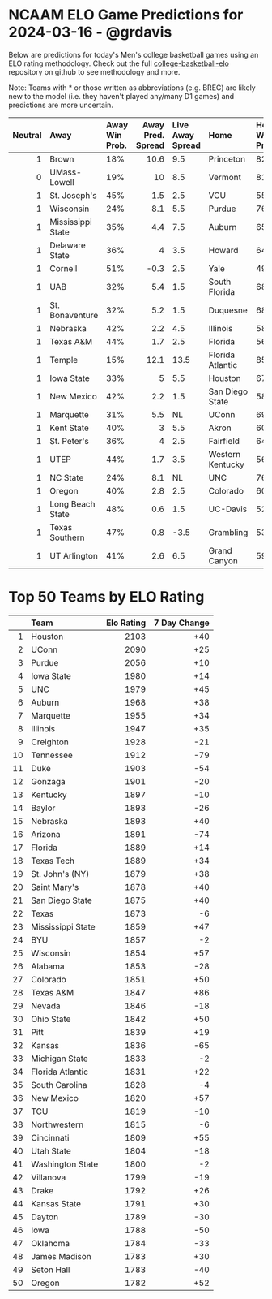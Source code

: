 # NCAAM ELO Game Predictions for 2024-03-16 - @grdavis
Below are predictions for today's Men's college basketball games using an ELO rating methodology. Check out the full [college-basketball-elo](https://github.com/grdavis/college-basketball-elo) repository on github to see methodology and more.

Note: Teams with * or those written as abbreviations (e.g. BREC) are likely new to the model (i.e. they haven't played any/many D1 games) and predictions are more uncertain.

|   Neutral | Away              | Away Win Prob.   |   Away Pred. Spread | Live Away Spread   | Home             | Home Win Prob.   |   Home Pred. Spread |
|----------:|:------------------|:-----------------|--------------------:|:-------------------|:-----------------|:-----------------|--------------------:|
|         1 | Brown             | 18%              |                10.6 | 9.5                | Princeton        | 82%              |               -10.6 |
|         0 | UMass-Lowell      | 19%              |                10   | 8.5                | Vermont          | 81%              |               -10   |
|         1 | St. Joseph's      | 45%              |                 1.5 | 2.5                | VCU              | 55%              |                -1.5 |
|         1 | Wisconsin         | 24%              |                 8.1 | 5.5                | Purdue           | 76%              |                -8.1 |
|         1 | Mississippi State | 35%              |                 4.4 | 7.5                | Auburn           | 65%              |                -4.4 |
|         1 | Delaware State    | 36%              |                 4   | 3.5                | Howard           | 64%              |                -4   |
|         1 | Cornell           | 51%              |                -0.3 | 2.5                | Yale             | 49%              |                 0.3 |
|         1 | UAB               | 32%              |                 5.4 | 1.5                | South Florida    | 68%              |                -5.4 |
|         1 | St. Bonaventure   | 32%              |                 5.2 | 1.5                | Duquesne         | 68%              |                -5.2 |
|         1 | Nebraska          | 42%              |                 2.2 | 4.5                | Illinois         | 58%              |                -2.2 |
|         1 | Texas A&M         | 44%              |                 1.7 | 2.5                | Florida          | 56%              |                -1.7 |
|         1 | Temple            | 15%              |                12.1 | 13.5               | Florida Atlantic | 85%              |               -12.1 |
|         1 | Iowa State        | 33%              |                 5   | 5.5                | Houston          | 67%              |                -5   |
|         1 | New Mexico        | 42%              |                 2.2 | 1.5                | San Diego State  | 58%              |                -2.2 |
|         1 | Marquette         | 31%              |                 5.5 | NL                 | UConn            | 69%              |                -5.5 |
|         1 | Kent State        | 40%              |                 3   | 5.5                | Akron            | 60%              |                -3   |
|         1 | St. Peter's       | 36%              |                 4   | 2.5                | Fairfield        | 64%              |                -4   |
|         1 | UTEP              | 44%              |                 1.7 | 3.5                | Western Kentucky | 56%              |                -1.7 |
|         1 | NC State          | 24%              |                 8.1 | NL                 | UNC              | 76%              |                -8.1 |
|         1 | Oregon            | 40%              |                 2.8 | 2.5                | Colorado         | 60%              |                -2.8 |
|         1 | Long Beach State  | 48%              |                 0.6 | 1.5                | UC-Davis         | 52%              |                -0.6 |
|         1 | Texas Southern    | 47%              |                 0.8 | -3.5               | Grambling        | 53%              |                -0.8 |
|         1 | UT Arlington      | 41%              |                 2.6 | 6.5                | Grand Canyon     | 59%              |                -2.6 |

# Top 50 Teams by ELO Rating
|    | Team              |   Elo Rating |   7 Day Change |
|---:|:------------------|-------------:|---------------:|
|  1 | Houston           |         2103 |            +40 |
|  2 | UConn             |         2090 |            +25 |
|  3 | Purdue            |         2056 |            +10 |
|  4 | Iowa State        |         1980 |            +14 |
|  5 | UNC               |         1979 |            +45 |
|  6 | Auburn            |         1968 |            +38 |
|  7 | Marquette         |         1955 |            +34 |
|  8 | Illinois          |         1947 |            +35 |
|  9 | Creighton         |         1928 |            -21 |
| 10 | Tennessee         |         1912 |            -79 |
| 11 | Duke              |         1903 |            -54 |
| 12 | Gonzaga           |         1901 |            -20 |
| 13 | Kentucky          |         1897 |            -10 |
| 14 | Baylor            |         1893 |            -26 |
| 15 | Nebraska          |         1893 |            +40 |
| 16 | Arizona           |         1891 |            -74 |
| 17 | Florida           |         1889 |            +14 |
| 18 | Texas Tech        |         1889 |            +34 |
| 19 | St. John's (NY)   |         1879 |            +38 |
| 20 | Saint Mary's      |         1878 |            +40 |
| 21 | San Diego State   |         1875 |            +40 |
| 22 | Texas             |         1873 |             -6 |
| 23 | Mississippi State |         1859 |            +47 |
| 24 | BYU               |         1857 |             -2 |
| 25 | Wisconsin         |         1854 |            +57 |
| 26 | Alabama           |         1853 |            -28 |
| 27 | Colorado          |         1851 |            +50 |
| 28 | Texas A&M         |         1847 |            +86 |
| 29 | Nevada            |         1846 |            -18 |
| 30 | Ohio State        |         1842 |            +50 |
| 31 | Pitt              |         1839 |            +19 |
| 32 | Kansas            |         1836 |            -65 |
| 33 | Michigan State    |         1833 |             -2 |
| 34 | Florida Atlantic  |         1831 |            +22 |
| 35 | South Carolina    |         1828 |             -4 |
| 36 | New Mexico        |         1820 |            +57 |
| 37 | TCU               |         1819 |            -10 |
| 38 | Northwestern      |         1815 |             -6 |
| 39 | Cincinnati        |         1809 |            +55 |
| 40 | Utah State        |         1804 |            -18 |
| 41 | Washington State  |         1800 |             -2 |
| 42 | Villanova         |         1799 |            -19 |
| 43 | Drake             |         1792 |            +26 |
| 44 | Kansas State      |         1791 |            +30 |
| 45 | Dayton            |         1789 |            -30 |
| 46 | Iowa              |         1788 |            -50 |
| 47 | Oklahoma          |         1784 |            -33 |
| 48 | James Madison     |         1783 |            +30 |
| 49 | Seton Hall        |         1783 |            -40 |
| 50 | Oregon            |         1782 |            +52 |